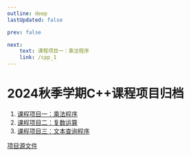 ```yaml
---
outline: deep
lastUpdated: false

prev: false

next: 
    text: 课程项目一：乘法程序
    link: /cpp_1
---
```

# 2024秋季学期C++课程项目归档
1. [课程项目一：乘法程序](/cpp_1)
2. [课程项目二：复数运算](/cpp_2)
3. [课程项目三：文本查询程序](/cpp_3)   
    
[项目源文件](https://github.com/klizz111/CPP_Lecture_Project)